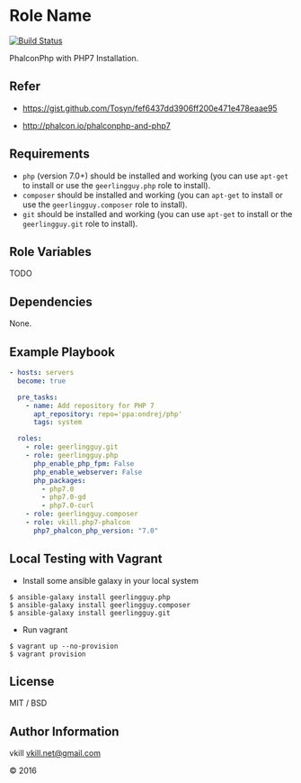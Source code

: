 Role Name
=========

[![Build Status](https://travis-ci.org/vkill/ansible-role-php7-phalcon.svg?branch=master)](https://travis-ci.org/vkill/ansible-role-php7-phalcon)

PhalconPhp with PHP7 Installation.

Refer
------------

* https://gist.github.com/Tosyn/fef6437dd3906ff200e471e478eaae95

* http://phalcon.io/phalconphp-and-php7

Requirements
------------

  - `php` (version 7.0+) should be installed and working (you can use `apt-get` to install or use the `geerlingguy.php` role to install).
  - `composer` should be installed and working (you can `apt-get` to install or use the `geerlingguy.composer` role to install).
  - `git` should be installed and working (you can use `apt-get` to install or the `geerlingguy.git` role to install).

Role Variables
--------------

TODO

Dependencies
------------

None.

Example Playbook
----------------

```yaml
- hosts: servers
  become: true

  pre_tasks:
    - name: Add repository for PHP 7
      apt_repository: repo='ppa:ondrej/php'
      tags: system

  roles:
    - role: geerlingguy.git
    - role: geerlingguy.php
      php_enable_php_fpm: False
      php_enable_webserver: False
      php_packages:
        - php7.0
        - php7.0-gd
        - php7.0-curl
    - role: geerlingguy.composer
    - role: vkill.php7-phalcon
      php7_phalcon_php_version: "7.0"
```

Local Testing with Vagrant
----------------

* Install some ansible galaxy in your local system

```shell
$ ansible-galaxy install geerlingguy.php
$ ansible-galaxy install geerlingguy.composer
$ ansible-galaxy install geerlingguy.git
```

* Run vagrant

```shell
$ vagrant up --no-provision
$ vagrant provision
```

License
-------

MIT / BSD

Author Information
------------------

vkill <vkill.net@gmail.com>

&copy; 2016
